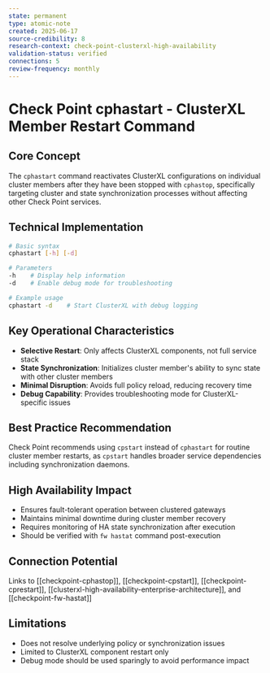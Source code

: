 ```yaml
---
state: permanent
type: atomic-note
created: 2025-06-17
source-credibility: 8
research-context: check-point-clusterxl-high-availability
validation-status: verified
connections: 5
review-frequency: monthly
---
```


# Check Point cphastart - ClusterXL Member Restart Command

## Core Concept
The `cphastart` command reactivates ClusterXL configurations on individual cluster members after they have been stopped with `cphastop`, specifically targeting cluster and state synchronization processes without affecting other Check Point services.

## Technical Implementation
```bash
# Basic syntax
cphastart [-h] [-d]

# Parameters
-h    # Display help information
-d    # Enable debug mode for troubleshooting

# Example usage
cphastart -d    # Start ClusterXL with debug logging
```

## Key Operational Characteristics
- **Selective Restart**: Only affects ClusterXL components, not full service stack
- **State Synchronization**: Initializes cluster member's ability to sync state with other cluster members
- **Minimal Disruption**: Avoids full policy reload, reducing recovery time
- **Debug Capability**: Provides troubleshooting mode for ClusterXL-specific issues

## Best Practice Recommendation
Check Point recommends using `cpstart` instead of `cphastart` for routine cluster member restarts, as `cpstart` handles broader service dependencies including synchronization daemons.

## High Availability Impact
- Ensures fault-tolerant operation between clustered gateways
- Maintains minimal downtime during cluster member recovery
- Requires monitoring of HA state synchronization after execution
- Should be verified with `fw hastat` command post-execution

## Connection Potential
Links to [[checkpoint-cphastop]], [[checkpoint-cpstart]], [[checkpoint-cprestart]], [[clusterxl-high-availability-enterprise-architecture]], and [[checkpoint-fw-hastat]]

## Limitations
- Does not resolve underlying policy or synchronization issues
- Limited to ClusterXL component restart only
- Debug mode should be used sparingly to avoid performance impact